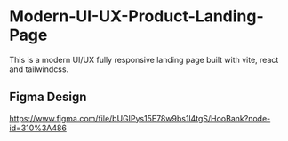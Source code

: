 # Modern-UI-UX-Product-Landing-Page
This is a modern UI/UX fully responsive landing page built with vite, react and tailwindcss.
## Figma Design
https://www.figma.com/file/bUGIPys15E78w9bs1l4tgS/HooBank?node-id=310%3A486
